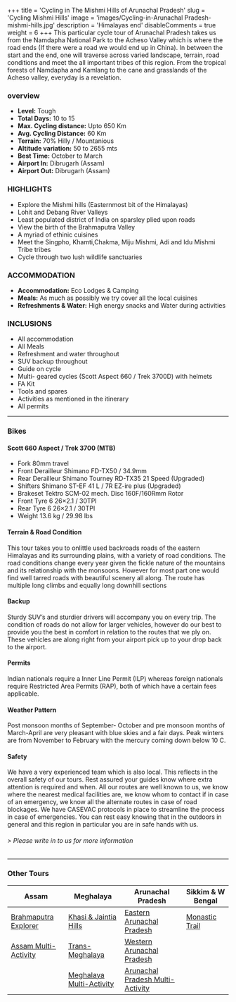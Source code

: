 +++
title = 'Cycling in The Mishmi Hills of Arunachal Pradesh'
slug = 'Cycling Mishmi Hills'
image = 'images/Cycling-in-Arunachal Pradesh-mishmi-hills.jpg'
description = 'Himalayas end'
disableComments = true
weight = 6
+++
This particular cycle tour of Arunachal Pradesh takes us from the Namdapha National Park to the Acheso Valley which is where the road ends (If there were a road we would end up in China). In between the start and the end, one will traverse across varied landscape, terrain, road conditions and meet the all important tribes of this region. From the tropical forests of Namdapha and Kamlang to the cane and grasslands of the Acheso valley, everyday is a revelation.

### overview

- **Level:** Tough
- **Total Days:** 10 to 15
- **Max. Cycling distance:** Upto 650 Km
- **Avg. Cycling Distance:** 60 Km
- **Terrain:** 70% Hilly / Mountanious
- **Altitude variation:** 50 to 2655 mts
- **Best Time:** October to March
- **Airport In:** Dibrugarh (Assam)
- **Airport Out:** Dibrugarh (Assam)

### HIGHLIGHTS

- Explore the Mishmi hills (Easternmost bit of the Himalayas)
- Lohit and Debang River Valleys
- Least populated district of India on sparsley plied upon roads
- View the birth of the Brahmaputra Valley
- A myriad of ethinic cuisines
- Meet the Singpho, Khamti,Chakma, Miju Mishmi, Adi and Idu Mishmi Tribe tribes
- Cycle through two lush wildlife sanctuaries

### ACCOMMODATION

- **Accommodation:** Eco Lodges & Camping
- **Meals:** As much as possibly we try cover all the local cuisines
- **Refreshments & Water:** High energy snacks and Water during activities

### INCLUSIONS

 - All accommodation
 - All Meals
 - Refreshment and water throughout
 - SUV backup throughout
 - Guide on cycle
 - Multi- geared cycles (Scott Aspect 660 / Trek 3700D) with helmets
 - FA Kit
 - Tools and spares
 - Activities as mentioned in the itinerary
 - All permits

---

### Bikes
#### Scott 660 Aspect  / Trek 3700 (MTB)
- Fork 80mm travel
- Front Derailleur Shimano FD-TX50 / 34.9mm
- Rear Derailleur Shimano Tourney RD-TX35 21 Speed (Upgraded)
- Shifters Shimano ST-EF 41 L / 7R EZ-ire plus (Upgraded)
- Brakeset Tektro SCM-02 mech. Disc 160F/160Rmm Rotor
- Front Tyre 6 26×2.1 / 30TPI
- Rear Tyre 6 26×2.1 / 30TPI
- Weight 13.6 kg / 29.98 lbs

#### Terrain & Road Condition

This tour takes you to onlittle used backroads roads of the eastern Himalayas and its surrounding plains, with a variety of road conditions. The road conditions change every year given the fickle nature of the mountains and its relationship with the monsoons. However for most part one would find well tarred roads with beautiful scenery all along. The route has multiple long climbs and equally long downhill sections

#### Backup
Sturdy SUV’s and sturdier drivers will accompany you on every trip. The condition of roads do not allow for larger vehicles, however do our best to provide you the best in comfort in relation to the routes that we ply on. These vehicles are along right from your airport pick up to your drop back to the airport.

#### Permits
Indian nationals require a Inner Line Permit (ILP) whereas foreign nationals require Restricted Area Permits (RAP), both of which have a certain fees applicable.

#### Weather Pattern
Post monsoon months of September- October and pre monsoon months of March-April are very pleasant with blue skies and a fair days. Peak winters are from November to February with the mercury coming down below 10 C.

#### Safety 
We have a very experienced team which is also local. This reflects in the overall safety of our tours. Rest assured your guides know where extra attention is required and when. All our routes are well known to us, we know where the nearest medical facilities are, we know whom to contact if in case of an emergency, we know all the alternate routes in case of road blockages. We have CASEVAC protocols in place to streamline the process in case of emergencies. You can rest easy knowing that in the outdoors in general and this region in particular you are in safe hands with us.


###### *> Please write in to us for more information*
---

### Other Tours

| Assam     | Meghalaya | Arunachal Pradesh    | Sikkim & W Bengal    |
| -----------     |    -----------   |          ----------- |-----------|
| [Brahmaputra Explorer](/cycling-in-assam/)   | [Khasi & Jaintia Hills](/cycling-in-meghalaya/)     | [Eastern Arunachal Pradesh](/cycling-in-eastern-arunachal-pradesh/)  |[Monastic Trail](/cycling-in-sikkim/)    |
| [Assam Multi-Activity](/multi-activity-holiday-assam/)   | [Trans-Meghalaya](/trans-meghalaya-cycling-tour/)      | [Western Arunachal Pradesh](/cycling-in-western-arunachal-pradesh/)      |   |
|   | [Meghalaya Multi-Activity](/multi-activity-holiday-meghalaya/)       | [Arunachal Pradesh Multi-Activity](/multi-activity-holiday-arunachal-pradesh/)      |   